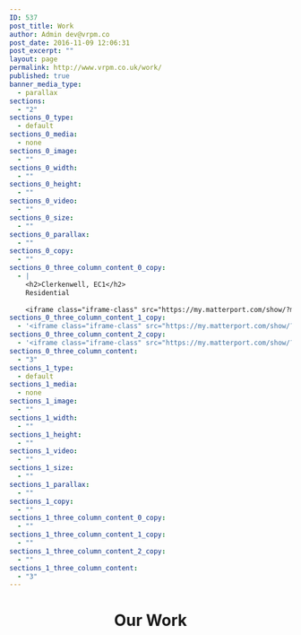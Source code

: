 ```yaml
---
ID: 537
post_title: Work
author: Admin dev@vrpm.co
post_date: 2016-11-09 12:06:31
post_excerpt: ""
layout: page
permalink: http://www.vrpm.co.uk/work/
published: true
banner_media_type:
  - parallax
sections:
  - "2"
sections_0_type:
  - default
sections_0_media:
  - none
sections_0_image:
  - ""
sections_0_width:
  - ""
sections_0_height:
  - ""
sections_0_video:
  - ""
sections_0_size:
  - ""
sections_0_parallax:
  - ""
sections_0_copy:
  - ""
sections_0_three_column_content_0_copy:
  - |
    <h2>Clerkenwell, EC1</h2>
    Residential
    
    <iframe class="iframe-class" src="https://my.matterport.com/show/?m=HkunmoH8UAo" width="100%" height="200px" frameborder="0" scrolling="no" allowfullscreen="allowfullscreen"></iframe>
sections_0_three_column_content_1_copy:
  - '<iframe class="iframe-class" src="https://my.matterport.com/show/?m=k8waZzKWdq8" width="100%" height="200px" frameborder="0" scrolling="no" allowfullscreen="allowfullscreen"></iframe>'
sections_0_three_column_content_2_copy:
  - '<iframe class="iframe-class" src="https://my.matterport.com/show/?m=AiAwZqXSP8H" width="100%" height="200px" frameborder="0" scrolling="no" allowfullscreen="allowfullscreen"></iframe>'
sections_0_three_column_content:
  - "3"
sections_1_type:
  - default
sections_1_media:
  - none
sections_1_image:
  - ""
sections_1_width:
  - ""
sections_1_height:
  - ""
sections_1_video:
  - ""
sections_1_size:
  - ""
sections_1_parallax:
  - ""
sections_1_copy:
  - ""
sections_1_three_column_content_0_copy:
  - ""
sections_1_three_column_content_1_copy:
  - ""
sections_1_three_column_content_2_copy:
  - ""
sections_1_three_column_content:
  - "3"
---
```

<h1 style="text-align: center;">Our Work</h1>
<style>
.iframe {padding-bottom: 0 !important; height: 100% !important;}<br />
</style>